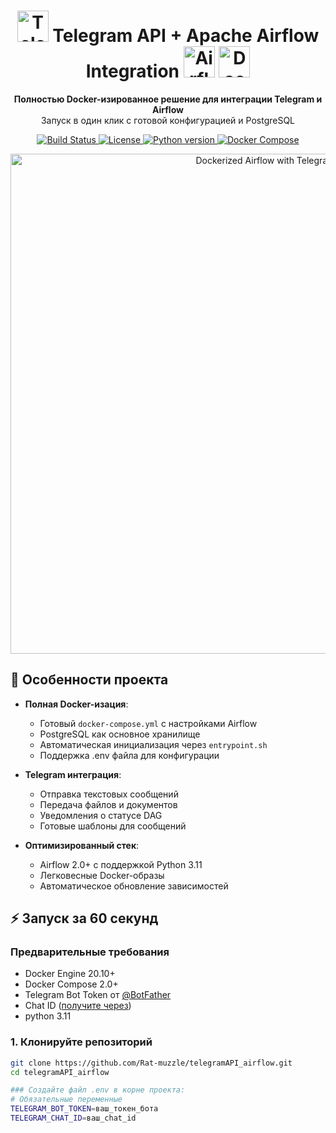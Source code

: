 <h1 align="center">
  <img src="https://img.icons8.com/color/96/000000/telegram-app--v1.png" alt="Telegram" width="50"/>
  Telegram API + Apache Airflow Integration
  <img src="https://img.icons8.com/color/96/000000/airflow.png" alt="Airflow" width="50"/>
  <img src="https://img.icons8.com/color/96/000000/docker.png" alt="Docker" width="50"/>
</h1>

<p align="center">
  <b>Полностью Docker-изированное решение для интеграции Telegram и Airflow</b><br>
  Запуск в один клик с готовой конфигурацией и PostgreSQL
</p>

<p align="center">
  <a href="https://github.com/Rat-muzzle/telegramAPI_airflow/actions">
    <img src="https://img.shields.io/github/actions/workflow/status/Rat-muzzle/telegramAPI_airflow/python-package.yml?style=flat-square" alt="Build Status">
  </a>
  <a href="https://opensource.org/licenses/MIT">
    <img src="https://img.shields.io/badge/License-MIT-yellow.svg?style=flat-square" alt="License">
  </a>
  <a href="https://www.python.org/">
    <img src="https://img.shields.io/badge/python-3.11-blue?style=flat-square&logo=python" alt="Python version">
  </a>
  <a href="https://hub.docker.com/">
    <img src="https://img.shields.io/badge/docker-compose-%230db7ed.svg?style=flat-square&logo=docker&logoColor=white" alt="Docker Compose">
  </a>
</p>

<p align="center">
  <img src="https://user-images.githubusercontent.com/1627842/167292436-1d7a6d7d-9a5e-4a4a-97b7-1d0d4d8b0a7a.png" alt="Dockerized Airflow with Telegram" width="800">
</p>

## 🚀 Особенности проекта

- **Полная Docker-изация**:
  - Готовый `docker-compose.yml` с настройками Airflow
  - PostgreSQL как основное хранилище
  - Автоматическая инициализация через `entrypoint.sh`
  - Поддержка .env файла для конфигурации

- **Telegram интеграция**:
  - Отправка текстовых сообщений
  - Передача файлов и документов
  - Уведомления о статусе DAG
  - Готовые шаблоны для сообщений

- **Оптимизированный стек**:
  - Airflow 2.0+ с поддержкой Python 3.11
  - Легковесные Docker-образы
  - Автоматическое обновление зависимостей

## ⚡ Запуск за 60 секунд

### Предварительные требования
- Docker Engine 20.10+
- Docker Compose 2.0+
- Telegram Bot Token от [@BotFather](https://t.me/BotFather)
- Chat ID ([получите через](https://github.com/Rat-muzzle/get_aiogram_chat_id))
- python 3.11
### 1. Клонируйте репозиторий
```bash
git clone https://github.com/Rat-muzzle/telegramAPI_airflow.git
cd telegramAPI_airflow

### Создайте файл .env в корне проекта:
# Обязательные переменные
TELEGRAM_BOT_TOKEN=ваш_токен_бота
TELEGRAM_CHAT_ID=ваш_chat_id
